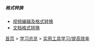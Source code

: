 ##### 格式转换

* [视频编辑及格式转换](20210401.md)
* [文档格式转换](20210402.md)



[首页](../../../README.md) > [学习总览](../../../introduction/studyCatalogList.md) > [实用工具学习/提高效率](../PromoteEfficiency.md)
